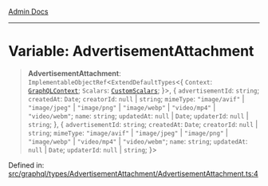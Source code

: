 [Admin Docs](/)

***

# Variable: AdvertisementAttachment

> **AdvertisementAttachment**: `ImplementableObjectRef`\<`ExtendDefaultTypes`\<\{ `Context`: [`GraphQLContext`](../../../../context/type-aliases/GraphQLContext.md); `Scalars`: [`CustomScalars`](../../../../scalars/type-aliases/CustomScalars.md); \}\>, \{ `advertisementId`: `string`; `createdAt`: `Date`; `creatorId`: `null` \| `string`; `mimeType`: `"image/avif"` \| `"image/jpeg"` \| `"image/png"` \| `"image/webp"` \| `"video/mp4"` \| `"video/webm"`; `name`: `string`; `updatedAt`: `null` \| `Date`; `updaterId`: `null` \| `string`; \}, \{ `advertisementId`: `string`; `createdAt`: `Date`; `creatorId`: `null` \| `string`; `mimeType`: `"image/avif"` \| `"image/jpeg"` \| `"image/png"` \| `"image/webp"` \| `"video/mp4"` \| `"video/webm"`; `name`: `string`; `updatedAt`: `null` \| `Date`; `updaterId`: `null` \| `string`; \}\>

Defined in: [src/graphql/types/AdvertisementAttachment/AdvertisementAttachment.ts:4](https://github.com/Sourya07/talawa-api/blob/aac5f782223414da32542752c1be099f0b872196/src/graphql/types/AdvertisementAttachment/AdvertisementAttachment.ts#L4)
